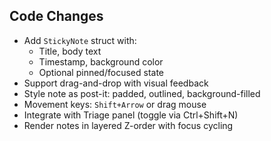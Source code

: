 ## Code Changes

- Add `StickyNote` struct with:
  - Title, body text
  - Timestamp, background color
  - Optional pinned/focused state
- Support drag-and-drop with visual feedback
- Style note as post-it: padded, outlined, background-filled
- Movement keys: `Shift+Arrow` or drag mouse
- Integrate with Triage panel (toggle via Ctrl+Shift+N)
- Render notes in layered Z-order with focus cycling
